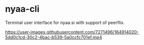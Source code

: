 # nyaa-cli
Terminal user interface for nyaa.si with support of peerflix.

https://user-images.githubusercontent.com/7271496/164914020-5dd0c1cd-30c2-4bac-b539-5a0ccfc701ef.mp4
